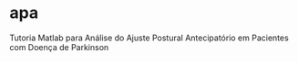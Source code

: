 # apa
Tutoria Matlab para Análise do Ajuste Postural Antecipatório em Pacientes com Doença de Parkinson

